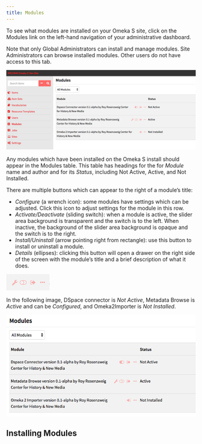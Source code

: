 ```yaml
---
title: Modules
---
```


To see what modules are installed on your Omeka S site, click on the Modules link on the left-hand navigation of your administrative dashboard. 

Note that only Global Administrators can install and manage modules. Site Administrators can browse installed modules. Other users do not have access to this tab.

![Screen capture of admin dashboard showing Modules tab active with 3 modules attached.](../modules/modulesfiles/modlocation.png)

Any modules which have been installed on the Omeka S install should appear in the Modules table. This table has headings for the for *Module* name and author and for its *Status*, including Not Active, Active, and Not Installed.

There are multiple buttons which can appear to the right of a module’s title:
* *Configure* (a wrench icon): some modules have settings which can be adjusted. Click this icon to adjust settings for the module in this row.
* *Activate/Deactivate* (sliding switch): when a module is active, the slider area background is transparent and the switch is to the left. When inactive, the background of the slider area background is opaque and the switch is to the right.
* *Install/Uninstall* (arrow pointing right from rectangle): use this button to install or uninstall a module.
* *Details* (ellipses): clicking this button will open a drawer on the right side of the screen with the module’s title and a brief description of what it does.

![Icons described above, from right to left: configure, deactivate, uninstall, details](../modules/modulesfiles/modicons.png)

In the following image, DSpace connector is *Not Active*, Metadata Browse is *Active* and can be *Configured*, and Omeka2Importer is *Not Installed*.

![Screenshot of the modules table as described above](../modules/modulesfiles/moddisplay.png)

## Installing Modules


